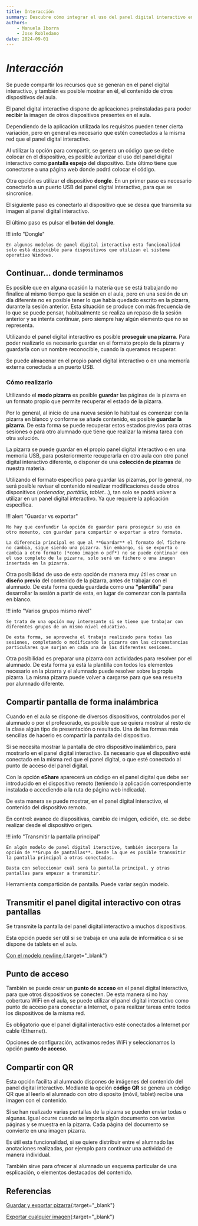 ```yaml
--- 
title: Interacción
summary: Descubre cómo integrar el uso del panel digital interactivo en la actividad del aula.
authors:
    - Manuela Iborra
    - Jose Robledano
date: 2024-09-01
---
```

# *Interacción*

Se puede compartir los recursos que se generan en el panel digital interactivo, y también es posible mostrar en él, el contenido de otros dispositivos del aula.

El panel digital interactivo dispone de aplicaciones preinstaladas para poder **recibir** la imagen de otros dispositivos presentes en el aula.

Dependiendo de la aplicación utilizada los requisitos pueden tener cierta variación, pero en general es necesario que estén conectados a la misma red que el panel digital interactivo. 

Al utilizar la opción para compartir, se genera un código que se debe colocar en el dispositivo, es posible autorizar el uso del panel digital interactivo como **pantalla espejo** del dispositivo. Este último tiene que conectarse a una página web donde podrá colocar el código.

Otra opción es utilizar el dispositivo **dongle**. En un primer paso es necesario conectarlo a un puerto USB del panel digital interactivo, para que se sincronice.

El siguiente paso es conectarlo al dispositivo que se desea que transmita su imagen al panel digital interactivo.

El último paso es pulsar el **botón del dongle**.


!!! info "Dongle"

    En algunos modelos de panel digital interactivo esta funcionalidad solo está disponible para dispositivos que utilizan el sistema operativo Windows.

## Continuar... donde terminamos

Es posible que en alguna ocasión la materia que se está trabajando no finalice al mismo tiempo que la sesión en el aula, pero en una sesión de un día diferente no es posible tener lo que había quedado escrito en la pizarra, durante la sesión anterior. Esta situación se produce con más frecuencia de lo que se puede pensar, habitualmente se realiza un repaso de la sesión anterior y se intenta continuar, pero siempre hay algún elemento que no se representa.

Utilizando el panel digital interactivo es posible **proseguir una pizarra**. Para poder realizarlo es necesario guardar en el formato propio de la pizarra y guardarla con un nombre reconocible, cuando la queramos recuperar. 

Se puede almacenar en el propio panel digital interactivo o en una memoría externa conectada a un puerto USB.

### Cómo realizarlo

Utilizando el **modo pizarra** es posible **guardar** las páginas de la pizarra en un formato propio que permite recuperar el estado de la pizarra.

Por lo general, al inicio de una nueva sesión lo habitual es comenzar con la pizarra en blanco y conforme se añade contenido, es posible **guardar la pizarra**. De esta forma se puede recuperar estos estados previos para otras sesiones o para otro alumnado que tiene que realizar la misma tarea con otra solución.

La pizarra se puede guardar en el propio panel digital interactivo o en una memoria USB, para posteriormente recuperarla en otro aula con otro panel digital interactivo diferente, o disponer de una **colección de pizarras** de nuestra materia.

Utilizando el formato específico para guardar las pizarras, por lo general, no será posible revisar el contenido ni realizar modificaciones desde otros disponitivos (*ordenador, portátils, tablet...*), tan solo se podrá volver a utilizar en un panel digital interactivo. Ya que requiere la aplicación específica.


!!! alert "Guardar vs exportar"

    No hay que confundir la opción de guardar para proseguir su uso en otro momento, con guardar para compartir o exportar a otro formato. 

    La diferencia principal es que al **Guardar** el formato del fichero no cambia, sigue siendo una pizarra. Sin embargo, si se exporta o cambia a otro formato (*como imagen o pdf*) no se puede continuar con el uso completo de la pizarra, solo será un fichero o una imagen insertada en la pizarra.


Otra posibilidad de uso de esta opción de manera muy útil es crear un **diseño previo** del contenido de la pizarra, antes de trabajar con el alumnado. De esta forma queda guardada como una **"plantilla"** para desarrollar la sesión a partir de esta, en lugar de comenzar con la pantalla en blanco.

!!! info "Varios grupos mismo nivel"

    Se trata de una opción muy interesante si se tiene que trabajar con diferentes grupos de un mismo nivel educativo.

    De esta forma, se aprovecha el trabajo realizado para todas las sesiones, completando o modificando la pizarra con las circunstancias particulares que surjan en cada una de las diferentes sesiones.

Otra posibilidad es preparar una pizarra con actividades para resolver por el alumnado. De esta forma ya está la plantilla con todos los elementos necesario en la pizarra y el alumnado puede resolver sobre la propia pizarra. La misma pizarra puede volver a cargarse para que sea resuelta por alumnado diferente.


## Compartir pantalla de forma inalámbrica

Cuando en el aula se dispone de diversos dispositivos, controlados por el alumnado o por el profesorado, es posible que se quiera mostrar al resto de la clase algún tipo de presentación o resultado. Una de las formas más sencillas de hacerlo es compartir la pantalla del dispositivo.

Si se necesita mostrar la pantalla de otro dispositivo inalámbrico, para mostrarlo en el panel digital interactivo. Es necesario que el dispositivo esté conectado en la misma red que el panel digital, o que esté conectado al punto de acceso del panel digital.

Con la opción **eShare** aparecerá un código en el panel digital que debe ser introducido en el dispositivo remoto (teniendo la aplicación correspondiente instalada o accediendo a la ruta de página web indicada).

De esta manera se puede mostrar, en el panel digital interactivo, el contenido del dispositivo remoto.

En control: avance de diapositivas, cambio de imágen, edición, etc. se debe realizar desde el dispositivo origen.


!!! info "Transmitir la pantalla principal"

    En algún modelo de panel digital iteractivo, también incorpora la opción de **Grupo de pantallas**. Desde la que es posible transmitir la pantalla principal a otras conectadas.

    Basta con seleccionar cuál será la pantalla principal, y otras pantallas para empezar a transmitir.


Herramienta compartición de pantalla. Puede variar según modelo. 


## Transmitir el panel digital interactivo con otras pantallas

Se transmite la pantalla del panel digital interactivo a muchos dispositivos.

Esta opción puede ser útil si se trabaja en una aula de informática o si se dispone de tablets en el aula.

[Con el modelo newline.](https://gvaedu.sharepoint.com/sites/DOCUMENTAR-FormacioTIC/_layouts/15/stream.aspx?id=%2Fsites%2FDOCUMENTAR%2DFormacioTIC%2FDocumentos%20compartidos%2FGeneral%2FADI%2F03%20VIDEOS%20PANTALLAS%2F01%20Vid%20ADI%2022%2D23%20Newline%2FVideo%20C%5F03%20%2D%20Broadcast%2Emp4&referrer=StreamWebApp%2EWeb&referrerScenario=AddressBarCopied%2Eview%2E8ebb131a%2D9e47%2D4e1a%2Daa61%2D73e4595b8ae8){:target="_blank"}

## Punto de acceso

También se puede crear un **punto de acceso** en el panel digital interactivo, para que otros dispositivos se conecten. De esta manera si no hay cobertura WiFi en el aula, se puede utilizar el panel digital interactivo como punto de acceso para conectar a Internet, o para realizar tareas entre todos los dispositivos de la misma red.

Es obligatorio que el panel digital interactivo esté conectados a Internet por cable (Ethernet). 

Opciones de configuración, activamos redes WiFi y seleccionamos la opción **punto de acceso**.

## Compartir con QR

Esta opción facilita al alumnado dispones de imágenes del contenido del panel digital interactivo. Mediante la opción **código QR** se genera un código QR que al leerlo el alumnado con otro disposito (móvil, tablet) recibe una imagen con el contenido.

Si se han realizado varias pantallas de la pizarra se pueden enviar todas o algunas. Igual ocurre cuando se importa algún documento con varias páginas y se muestra en la pizarra. Cada página del documento se convierte en una imagen pizarra.

Es útil esta funcionalidad, si se quiere distribuir entre el alumnado las anotaciones realizadas, por ejemplo para continuar una actividad de manera individual.

También sirve para ofrecer al alumnado un esquema particular de una esplicación, o elementos destacados del contenido.


## Referencias

[Guardar y exportar pizarra](https://gvaedu.sharepoint.com/sites/DOCUMENTAR-FormacioTIC/_layouts/15/stream.aspx?id=%2Fsites%2FDOCUMENTAR%2DFormacioTIC%2FDocumentos%20compartidos%2FGeneral%2FADI%2F03%20VIDEOS%20PANTALLAS%2F01%20Vid%20ADI%2022%2D23%20Newline%2FVi%CC%81deo%20B%5F11%20%2D%20Guardar%20y%20exportar%20pizarra%2Emp4&referrer=StreamWebApp%2EWeb&referrerScenario=AddressBarCopied%2Eview%2E1856c90e%2D5c2e%2D456d%2Db3a5%2De6d70103c512){:target="_blank"}

[Exportar cualquier imagen](https://gvaedu.sharepoint.com/sites/DOCUMENTAR-FormacioTIC/_layouts/15/stream.aspx?id=%2Fsites%2FDOCUMENTAR%2DFormacioTIC%2FDocumentos%20compartidos%2FGeneral%2FADI%2F03%20VIDEOS%20PANTALLAS%2F01%20Vid%20ADI%2022%2D23%20Newline%2FVideo%20B%5F14%20%2D%20Exportar%20imagen%2Emp4&referrer=StreamWebApp%2EWeb&referrerScenario=AddressBarCopied%2Eview%2E28a844e1%2Da3ef%2D45e6%2Da4f9%2D868e96987b23){:target="_blank"}
